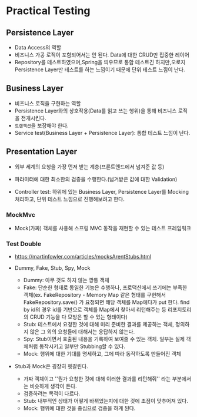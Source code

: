 # Practical Testing

## Persistence Layer

* Data Access의 역할
* 비즈니스 가공 로직이 포함되어서는 안 된다. Data에 대한 CRUD만 집중한 레이어
* Repository를 테스트하였으며,Spring을 띄우므로 통합 테스트긴 하지만,오로지 Persistence Layer만 테스트를 하는 느낌이기 때문에 단위 테스트 느낌이 난다.

## Business Layer

* 비즈니스 로직을 구현하는 역할
* Persistence Layer와의 상호작용(Data를 읽고 쓰는 행위)을 통해 비즈니스 로직을 전개시킨다.
* `트랜잭션`을 보장해야 한다.
* Service test(Business Layer + Persistence Layer): 통합 테스트 느낌이 난다. 



## Presentation Layer

* 외부 세계의 요청을 가장 먼저 받는 계층(프론트엔드에서 넘겨준 값 등)
* 파라미터에 대한 최소한의 검증을 수행한다.(넘겨받은 값에 대한 Validation)

* Controller test: 하위에 있는 Business Layer, Persistence Layer를 Mocking 처리하고, 단위 테스트 느낌으로 진행해보려고 한다. 

### MockMvc

* Mock(가짜) 객체를 사용해 스프링 MVC 동작을 재현할 수 있는 테스트 프레임워크





### Test Double

* https://martinfowler.com/articles/mocksArentStubs.html 

* Dummy, Fake, Stub, Spy, Mock 
  * Dummy: 아무 것도 하지 않는 깡통 객체
  * Fake: 단순한 형태로 동일한 기능은 수행하나, 프로덕션에서 쓰기에는 부족한 객체(ex. FakeRepository - Memory Map 같은 형태를 구현해서 FakeRepository.save() 가 요청되면 해당 객체를 Map에다가 put 한다. find by id의 경우 id를 기반으로 객체를 Map에서 찾아서 리턴해주는 등 리포지토리의 CRUD 기능을 다 모방은 할 수 있는 형태이다)
  * Stub: 테스트에서 요청한 것에 대해 미리 준비한 결과를 제공하는 객체, 정의하지 않은 그 외의 요청들에 대해서는 응답하지 않는다.
  * Spy: Stub이면서 호출된 내용을 기록하여 보여줄 수 있는 객체. 일부는 실제 객체처럼 동작시키고 일부만 Stubbing할 수 있다. 
  * Mock: 행위에 대한 기대를 명세하고, 그에 따라 동작하도록 만들어진 객체
* Stub과 Mock은 굉장히 헷갈린다. 
  * 가짜 객체이고 ''뭔가 요청한 것에 대해 이러한 결과를 리턴해줘'' 라는 부분에서는 비슷하게 생각이 든다. 
  * 검증하려는 목적이 다르다.
  * Stub: 내부적인 상태가 어떻게 바뀌었는지에 대한 것에 초점이 맞추어져 있다. 
  * Mock: 행위에 대한 것을 중심으로 검증을 하게 된다. 





